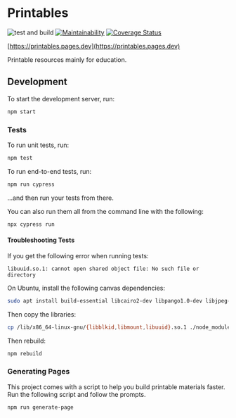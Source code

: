 # Printables

![test and build](https://github.com/brainchild-projects/printables/actions/workflows/test.yml/badge.svg)
[![Maintainability](https://api.codeclimate.com/v1/badges/9ec071fc06eaafecde38/maintainability)](https://codeclimate.com/github/brainchild-projects/printables/maintainability)
[![Coverage Status](https://coveralls.io/repos/github/brainchild-projects/printables/badge.svg?branch=main)](https://coveralls.io/github/brainchild-projects/printables?branch=main)

[https://printables.pages.dev](https://printables.pages.dev)

Printable resources mainly for education.

## Development

To start the development server, run:

```sh
npm start
```

### Tests

To run unit tests, run:

```sh
npm test
```

To run end-to-end tests, run:

```sh
npm run cypress
```

...and then run your tests from there.

You can also run them all from the command line with the following:

```sh
npx cypress run
```

#### Troubleshooting Tests

If you get the following error when running tests:

```
libuuid.so.1: cannot open shared object file: No such file or directory
```

On Ubuntu, install the following canvas dependencies:

```sh
sudo apt install build-essential libcairo2-dev libpango1.0-dev libjpeg-dev libgif-dev librsvg2-dev
```

Then copy the libraries:

```sh
cp /lib/x86_64-linux-gnu/{libblkid,libmount,libuuid}.so.1 ./node_modules/canvas/build/Release
```

Then rebuild:

```sh
npm rebuild
```

### Generating Pages

This project comes with a script to help you build printable materials faster.
Run the following script and follow the prompts.

```sh
npm run generate-page
```
